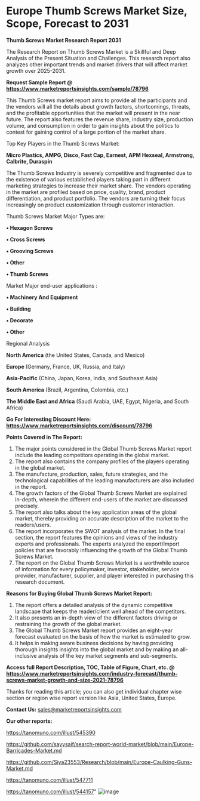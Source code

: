 # Europe Thumb Screws Market Size, Scope, Forecast to 2031

<strong>Thumb Screws Market Research Report 2031</strong>

The Research Report on Thumb Screws Market is a Skillful and Deep Analysis of the Present Situation and Challenges. This research report also analyzes other important trends and market drivers that will affect market growth over 2025-2031.

<strong>Request Sample Report @ <a href=https://www.marketreportsinsights.com/sample/78796>https://www.marketreportsinsights.com/sample/78796</a></strong>

This Thumb Screws market report aims to provide all the participants and the vendors will all the details about growth factors, shortcomings, threats, and the profitable opportunities that the market will present in the near future. The report also features the revenue share, industry size, production volume, and consumption in order to gain insights about the politics to contest for gaining control of a large portion of the market share.

Top Key Players in the Thumb Screws Market:

<strong>Micro Plastics, AMPG, Disco, Fast Cap, Earnest, APM Hexseal, Armstrong, Calbrite, Duraspin</strong>

The Thumb Screws Industry is severely competitive and fragmented due to the existence of various established players taking part in different marketing strategies to increase their market share. The vendors operating in the market are profiled based on price, quality, brand, product differentiation, and product portfolio. The vendors are turning their focus increasingly on product customization through customer interaction.

Thumb Screws Market Major Types are:

<strong>• Hexagon Screws

• Cross Screws

• Grooving Screws

• Other

• Thumb Screws</strong>

Market Major end-user applications :

<strong>• Machinery And Equipment

• Building

• Decorate

• Other</strong>

Regional Analysis

</u><strong><b>North America</b></strong> (the United States, Canada, and Mexico)

<strong><b>Europe </b></strong>(Germany, France, UK, Russia, and Italy)

<strong><b>Asia-Pacific</b></strong> (China, Japan, Korea, India, and Southeast Asia)

<strong><b>South America</b></strong> (Brazil, Argentina, Colombia, etc.)

<strong><b>The Middle East and Africa</b></strong> (Saudi Arabia, UAE, Egypt, Nigeria, and South Africa)

<strong>Go For Interesting Discount Here: <a href=https://www.marketreportsinsights.com/discount/78796>https://www.marketreportsinsights.com/discount/78796</a></strong>

<strong>Points Covered in The Report:</strong>
<ol>
  <li>The major points considered in the Global Thumb Screws Market report include the leading competitors operating in the global market.</li>
  <li>The report also contains the company profiles of the players operating in the global market.</li>
  <li>The manufacture, production, sales, future strategies, and the technological capabilities of the leading manufacturers are also included in the report.</li>
  <li>The growth factors of the Global Thumb Screws Market are explained in-depth, wherein the different end-users of the market are discussed precisely.</li>
  <li>The report also talks about the key application areas of the global market, thereby providing an accurate description of the market to the readers/users.</li>
  <li>The report incorporates the SWOT analysis of the market. In the final section, the report features the opinions and views of the industry experts and professionals. The experts analyzed the export/import policies that are favorably influencing the growth of the Global Thumb Screws Market.</li>
  <li>The report on the Global Thumb Screws Market is a worthwhile source of information for every policymaker, investor, stakeholder, service provider, manufacturer, supplier, and player interested in purchasing this research document.</li>
</ol>
<strong>Reasons for Buying Global Thumb Screws Market Report:</strong>

<ol>
  <li>The report offers a detailed analysis of the dynamic competitive landscape that keeps the reader/client well ahead of the competitors.</li>
  <li>It also presents an in-depth view of the different factors driving or restraining the growth of the global market.</li>
  <li>The Global Thumb Screws Market report provides an eight-year forecast evaluated on the basis of how the market is estimated to grow.</li>
  <li>It helps in making aware business decisions by having providing thorough insights insights into the global market and by making an all-inclusive analysis of the key market segments and sub-segments.</li>
</ol>
<strong>Access full Report Description, TOC, Table of Figure, Chart, etc. @ <a href=https://www.marketreportsinsights.com/industry-forecast/thumb-screws-market-growth-and-size-2021-78796>https://www.marketreportsinsights.com/industry-forecast/thumb-screws-market-growth-and-size-2021-78796</a></strong>


Thanks for reading this article; you can also get individual chapter wise section or region wise report version like Asia, United States, Europe.

<strong>Contact Us:</strong>
sales@marketreportsinsights.com

<strong>Our other reports:</strong>

<a href=https://tanomuno.com/illust/545390>https://tanomuno.com/illust/545390</a>

<a href=https://github.com/sayysaif/search-report-world-market/blob/main/Europe-Barricades-Market.md>https://github.com/sayysaif/search-report-world-market/blob/main/Europe-Barricades-Market.md</a>

<a href=https://github.com/Siya23553/Research/blob/main/Europe-Caulking-Guns-Market.md>https://github.com/Siya23553/Research/blob/main/Europe-Caulking-Guns-Market.md</a>

<a href=https://tanomuno.com/illust/547711>https://tanomuno.com/illust/547711</a>

<a href=https://tanomuno.com/illust/544157>https://tanomuno.com/illust/544157</a>"
![image](https://github.com/user-attachments/assets/20feb9ce-5b9e-45b0-84cf-8ee95649468a)

